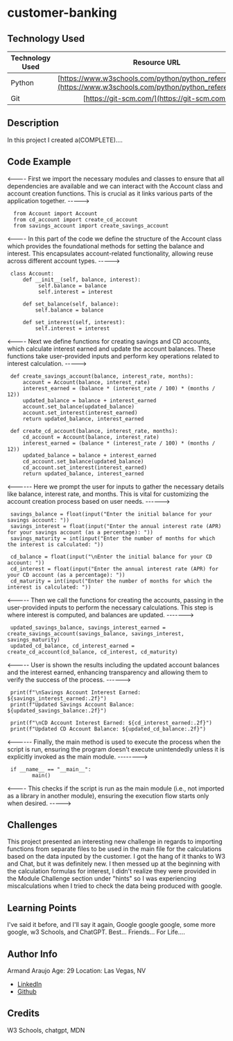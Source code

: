 # customer-banking

## Technology Used 

| Technology Used | Resource URL | 
| ------------- |:-------------:| 
| Python | [https://www.w3schools.com/python/python_reference.asp](https://www.w3schools.com/python/python_reference.asp) | 
| Git | [https://git-scm.com/](https://git-scm.com/) | 

## Description 
In this project I created a(COMPLETE)....

## Code Example 

<---- First we import the necessary modules and classes to ensure that all dependencies are available and we can interact with the Account class and account creation functions. This is crucial as it links various parts of the application together. ----->


      from Account import Account
      from cd_account import create_cd_account
      from savings_account import create_savings_account

<---- In this part of the code we define the structure of the Account class which provides the foundational methods for setting the balance and interest. This encapsulates account-related functionality, allowing reuse across different account types. ----->


     class Account:
         def __init__(self, balance, interest):
              self.balance = balance
              self.interest = interest

         def set_balance(self, balance):
             self.balance = balance

         def set_interest(self, interest):
             self.interest = interest

<---- Next we define functions for creating savings and CD accounts, which calculate interest earned and update the account balances. These functions take user-provided inputs and perform key operations related to interest calculation. ----->


     def create_savings_account(balance, interest_rate, months):
         account = Account(balance, interest_rate)
         interest_earned = (balance * (interest_rate / 100) * (months / 12))
         updated_balance = balance + interest_earned
         account.set_balance(updated_balance)
         account.set_interest(interest_earned)
         return updated_balance, interest_earned

     def create_cd_account(balance, interest_rate, months):
         cd_account = Account(balance, interest_rate)
         interest_earned = (balance * (interest_rate / 100) * (months / 12))
         updated_balance = balance + interest_earned
         cd_account.set_balance(updated_balance)
         cd_account.set_interest(interest_earned)
         return updated_balance, interest_earned

<------ Here we prompt the user for inputs to gather the necessary details like balance, interest rate, and months. This is vital for customizing the account creation process based on user needs. ------>


     savings_balance = float(input("Enter the initial balance for your savings account: "))
     savings_interest = float(input("Enter the annual interest rate (APR) for your savings account (as a percentage): "))
     savings_maturity = int(input("Enter the number of months for which the interest is calculated: "))

     cd_balance = float(input("\nEnter the initial balance for your CD account: "))
     cd_interest = float(input("Enter the annual interest rate (APR) for your CD account (as a percentage): "))
     cd_maturity = int(input("Enter the number of months for which the interest is calculated: "))

<----- Then we call the functions for creating the accounts, passing in the user-provided inputs to perform the necessary calculations. This step is where interest is computed, and balances are updated. ------->


     updated_savings_balance, savings_interest_earned = create_savings_account(savings_balance, savings_interest, savings_maturity)
     updated_cd_balance, cd_interest_earned = create_cd_account(cd_balance, cd_interest, cd_maturity)
        
<----- User is shown the results including the updated account balances and the interest earned, enhancing transparency and allowing them to verify the success of the process. ------>


     print(f"\nSavings Account Interest Earned: ${savings_interest_earned:.2f}")
     print(f"Updated Savings Account Balance: ${updated_savings_balance:.2f}")

     print(f"\nCD Account Interest Earned: ${cd_interest_earned:.2f}")
     print(f"Updated CD Account Balance: ${updated_cd_balance:.2f}")

<------ Finally, the main method is used to execute the process when the script is run, ensuring the program doesn't execute unintendedly unless it is explicitly invoked as the main module. -------->


     if __name__ == "__main__":
            main()

<---- This checks if the script is run as the main module (i.e., not imported as a library in another module), ensuring the execution flow starts only when desired. ----->









## Challenges
This project presented an interesting new challenge in regards to importing functions from separate files to be used in the main file for the calculations based on the data inputed by the customer. I got the hang of it thanks to W3 and Chat, but it was definitely new. I then messed up at the beginning with the calculation formulas for interest, I didn't realize they were provided in the Module Challenge section under "hints" so I was experiencing miscalculations when I tried to check the data being produced with google. 



## Learning Points 
I've said it before, and I'll say it again, Google google google, some more google, w3 Schools, and ChatGPT. Best... Friends... For Life....


## Author Info
Armand Araujo
Age: 29
Location: Las Vegas, NV

 
* [LinkedIn](https://www.linkedin.com/in/armand-araujo-a82ba2291/) 
* [Github](https://github.com/Armand57araujo) 


## Credits 

W3 Schools, chatgpt, MDN
